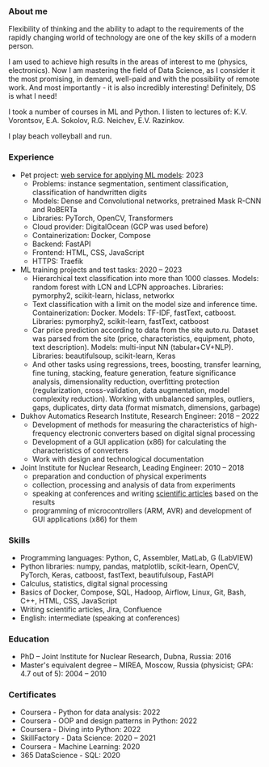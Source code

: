 ### About me

Flexibility of thinking and the ability to adapt to the requirements of the rapidly changing world of technology are one of the key skills of a modern person.

I am used to achieve high results in the areas of interest to me (physics, electronics). Now I am mastering the field of Data Science, as I consider it the most promising, in demand, well-paid and with the possibility of remote work. And most importantly - it is also incredibly interesting! Definitely, DS is what I need!

I took a number of courses in ML and Python.
I listen to lectures of: K.V. Vorontsov, E.A. Sokolov, R.G. Neichev, E.V. Razinkov.

I play beach volleyball and run.

### Experience

* Pet project: [web service for applying ML models](https://ivankud.com): 2023
  - Problems: instance segmentation, sentiment classification, classification of handwritten digits
  - Models: Dense and Convolutional networks, pretrained Mask R-CNN and RoBERTa
  - Libraries: PyTorch, OpenCV, Transformers
  - Cloud provider: DigitalOcean (GCP was used before)
  - Containerization: Docker, Compose
  - Backend: FastAPI
  - Frontend: HTML, CSS, JavaScript
  - HTTPS: Traefik
* ML training projects and test tasks: 2020 – 2023
  - Hierarchical text classification into more than 1000 classes. Models: random forest with LCN and LCPN approaches. Libraries: pymorphy2, scikit-learn, hiclass, networkx
  - Text classification with a limit on the model size and inference time. Containerization: Docker. Models: TF-IDF, fastText, catboost. Libraries: pymorphy2, scikit-learn, fastText, catboost
  - Car price prediction according to data from the site auto.ru. Dataset was parsed from the site (price, characteristics, equipment, photo, text description). Models: multi-input NN (tabular+CV+NLP). Libraries: beautifulsoup, scikit-learn, Keras
  - And other tasks using regressions, trees, boosting, transfer learning, fine tuning, stacking, feature generation, feature significance analysis, dimensionality reduction, overfitting protection (regularization, cross-validation, data augmentation, model complexity reduction). Working with unbalanced samples, outliers, gaps, duplicates, dirty data (format mismatch, dimensions, garbage)
* Dukhov Automatics Research Institute, Research Engineer: 2018 – 2022
  - Development of methods for measuring the characteristics of high-frequency electronic converters based on digital signal processing
  - Development of a GUI application (x86) for calculating the characteristics of converters
  - Work with design and technological documentation
* Joint Institute for Nuclear Research, Leading Engineer: 2010 – 2018
  - preparation and conduction of physical experiments
  - collection, processing and analysis of data from experiments
  - speaking at conferences and writing [scientific articles](https://www.researchgate.net/profile/Ivan_Kudashkin) based on the results
  - programming of microcontrollers (ARM, AVR) and development of GUI applications (x86) for them

### Skills

* Programming languages: Python, C, Assembler, MatLab, G (LabVIEW)
* Python libraries: numpy, pandas, matplotlib, scikit-learn, OpenCV, PyTorch, Keras, catboost, fastText, beautifulsoup, FastAPI
* Calculus, statistics, digital signal processing
* Basics of Docker, Compose, SQL, Hadoop, Airflow, Linux, Git, Bash, C++, HTML, CSS, JavaScript
* Writing scientific articles, Jira, Confluence
* English: intermediate (speaking at conferences)

### Education

* PhD – Joint Institute for Nuclear Research, Dubna, Russia: 2016
* Master's equivalent degree – MIREA, Moscow, Russia (physicist; GPA: 4.7 out of 5): 2004 – 2010

### Certificates

* Coursera - Python for data analysis: 2022
* Coursera - OOP and design patterns in Python: 2022
* Coursera - Diving into Python: 2022
* SkillFactory - Data Science: 2020 – 2021
* Coursera - Machine Learning: 2020
* 365 DataScience - SQL: 2020

<!--
**ivan-kud/ivan-kud** is a ✨ _special_ ✨ repository because its `README.md` (this file) appears on your GitHub profile.

Here are some ideas to get you started:

- 🔭 I’m currently working on ...
- 🌱 I’m currently learning ...
- 👯 I’m looking to collaborate on ...
- 🤔 I’m looking for help with ...
- 💬 Ask me about ...
- 📫 How to reach me: ...
- 😄 Pronouns: ...
- ⚡ Fun fact: ...
-->
